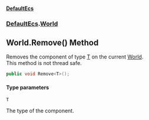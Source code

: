#### [DefaultEcs](DefaultEcs.md 'DefaultEcs')
### [DefaultEcs](DefaultEcs.md#DefaultEcs 'DefaultEcs').[World](World.md 'DefaultEcs.World')

## World.Remove<T>() Method

Removes the component of type [T](World.Remove_T_().md#DefaultEcs.World.Remove_T_().T 'DefaultEcs.World.Remove<T>().T') on the current [World](World.md 'DefaultEcs.World').  
This method is not thread safe.

```csharp
public void Remove<T>();
```
#### Type parameters

<a name='DefaultEcs.World.Remove_T_().T'></a>

`T`

The type of the component.